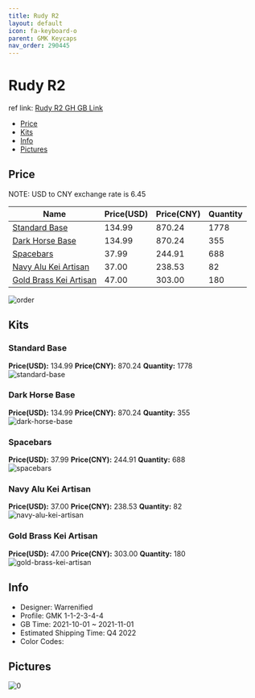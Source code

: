 ```yaml
---
title: Rudy R2 
layout: default
icon: fa-keyboard-o
parent: GMK Keycaps
nav_order: 290445
---
```


# Rudy R2 

ref link: [Rudy R2 GH GB Link](https://geekhack.org/index.php?topic=114814.0)

* [Price](#price)
* [Kits](#kits)
* [Info](#info)
* [Pictures](#pictures)

## Price

NOTE: USD to CNY exchange rate is 6.45

| Name          | Price(USD)   |  Price(CNY) | Quantity |
| ------------- | ------------ |  ---------- | -------- |
|[Standard Base](#standard-base)|134.99|870.24|1778|
|[Dark Horse Base](#dark-horse-base)|134.99|870.24|355|
|[Spacebars](#spacebars)|37.99|244.91|688|
|[Navy Alu Kei Artisan](#navy-alu-kei-artisan)|37.00|238.53|82|
|[Gold Brass Kei Artisan](#gold-brass-kei-artisan)|47.00|303.00|180|

<img src="{{ 'assets/images/gmk-keycaps/Rudy-R2/order.png' | relative_url }}" alt="order" class="image featured">

## Kits
### Standard Base  
**Price(USD):** 134.99	**Price(CNY):** 870.24	**Quantity:** 1778  
<img src="{{ 'assets/images/gmk-keycaps/Rudy-R2/kits_pics/standard-base.png' | relative_url }}" alt="standard-base" class="image featured">

### Dark Horse Base  
**Price(USD):** 134.99	**Price(CNY):** 870.24	**Quantity:** 355  
<img src="{{ 'assets/images/gmk-keycaps/Rudy-R2/kits_pics/dark-horse-base.png' | relative_url }}" alt="dark-horse-base" class="image featured">

### Spacebars  
**Price(USD):** 37.99	**Price(CNY):** 244.91	**Quantity:** 688  
<img src="{{ 'assets/images/gmk-keycaps/Rudy-R2/kits_pics/spacebars.png' | relative_url }}" alt="spacebars" class="image featured">

### Navy Alu Kei Artisan  
**Price(USD):** 37.00	**Price(CNY):** 238.53	**Quantity:** 82  
<img src="{{ 'assets/images/gmk-keycaps/Rudy-R2/kits_pics/navy-alu-kei-artisan.png' | relative_url }}" alt="navy-alu-kei-artisan" class="image featured">

### Gold Brass Kei Artisan  
**Price(USD):** 47.00	**Price(CNY):** 303.00	**Quantity:** 180  
<img src="{{ 'assets/images/gmk-keycaps/Rudy-R2/kits_pics/gold-brass-kei-artisan.png' | relative_url }}" alt="gold-brass-kei-artisan" class="image featured">

## Info
* Designer: Warrenified  
* Profile: GMK 1-1-2-3-4-4  
* GB Time: 2021-10-01 ~ 2021-11-01  
* Estimated Shipping Time: Q4 2022  
* Color Codes:  


## Pictures  
<img src="{{ 'assets/images/gmk-keycaps/Rudy-R2/rendering_pics/0.jpg' | relative_url }}" alt="0" class="image featured">
